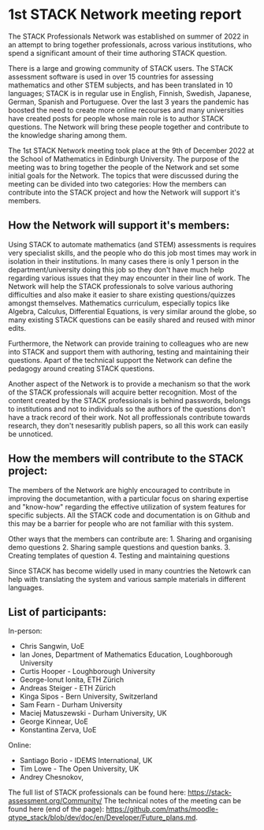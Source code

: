 # 1st STACK Network meeting report

The STACK Professionals Network was established on summer of 2022 in an attempt to bring together professionals, across various institutions, who spend a significant amount of their time authoring STACK question. 

There is a large and growing community of STACK users. The STACK assessment software is used in over 15 countries for assessing mathematics and other STEM subjects, and has been translated in 10 languages; STACK is in regular use in English, Finnish, Swedish, Japanese, German, Spanish and Portuguese.
Over the last 3 years the pandemic has boosted the need to create more online recourses and many universities have created posts for people whose main role is to author STACK questions. The Network will bring these people together and contribute to the knowledge sharing among them. 

The 1st STACK Network meeting took place at the 9th of December 2022 at the School of Mathematics in Edinburgh University. The purpose of the meeting was to bring together the people of the Network and set some initial goals for the Network. The topics that were discussed during the meeting can be divided into two categories: How the members can contribute into the STACK project and how the Network will support it's members. 

## How the Network will support it's members: 

Using STACK to automate mathematics (and STEM) assessments is requires very specialist skills, and the people who do this job most times may work in isolation in their institutions. In many cases there is only 1 person in the department/university doing this job so they don't have much help regarding various issues that they may encounter in their line of work. The Network will help the STACK professionals to solve various authoring difficulties and also make it easier to share existing questions/quizzes amongst themselves. Mathematics curriculum, especially topics like Algebra, Calculus, Differential Equations, is very similar around the globe, so many existing STACK questions can be easily shared and reused with minor edits. 

Furthermore, the Network can provide training to colleagues who are new into STACK and support them with authoring, testing and maintaining their questions. Apart of the technical support the Network can define the pedagogy around creating STACK questions.

Another aspect of the Network is to provide a mechanism so that the work of the STACK professionals will acquire better recognition. Most of the content created by the STACK professionals is behind passwords, belongs to institutions and not to individuals so the authors of the questions don't have a track record of their work.
Not all proffessionals contribute towards research, they don't nesesaritly publish papers, so all this work can easily be unnoticed.


## How the members will contribute to the STACK project: 
The members of the Network are highly encouraged to contribute in improving the documetantion, with a particular focus on sharing expertise and "know-how" regarding the effective utilization of system features for specific subjects. All the STACK code and documentation is on Github and this may be a barrier for people who are not familiar with this system. 

Other ways that the members can contribute are:
	1. Sharing and organising demo questions
	2. Sharing sample questions and question banks.
	3. Creating templates of question
	4. Testing and maintaining questions

Since STACK has become widelly used in many countries the Netowrk can help with translating the system and various sample materials in different languages.


## List of participants:

In-person:
* Chris Sangwin, UoE
* Ian Jones, Department of Mathematics Education, Loughborough University
* Curtis Hooper - Loughborough University
* George-Ionut Ionita, ETH Zürich
* Andreas Steiger - ETH Zürich
* Kinga Sipos - Bern University, Switzerland
* Sam Fearn - Durham University
* Maciej Matuszewski - Durham University, UK
* George Kinnear, UoE
* Konstantina Zerva, UoE

Online: 
* Santiago Borio - IDEMS International, UK
* Tim Lowe - The Open University, UK
* Andrey Chesnokov,


The full list of STACK professionals can be found here: https://stack-assessment.org/Community/
The technical notes of the meeting can be found here (end of the page): https://github.com/maths/moodle-qtype_stack/blob/dev/doc/en/Developer/Future_plans.md. 